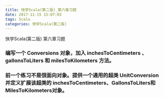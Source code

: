 ```yaml
---
title: 快学Scala(第二版)_第六章习题
date: 2017-11-15 15:07:03
tags: Scala
categories: 快学Scala(第二版)
---
```


快学Scala(第二版) 第六章习题
<!-- more -->

### 编写一个 Conversions 对象，加入 inchesToCentimeters 、 gallonsToLiters 和 milesToKilometers 方法。



### 前一个练习不是很面向对象。提供一个通用的超类 UnitConversion 并定义扩展该超类的 inchesToCentimeters、GallonsToLiters和MilesToKilometers对象。
